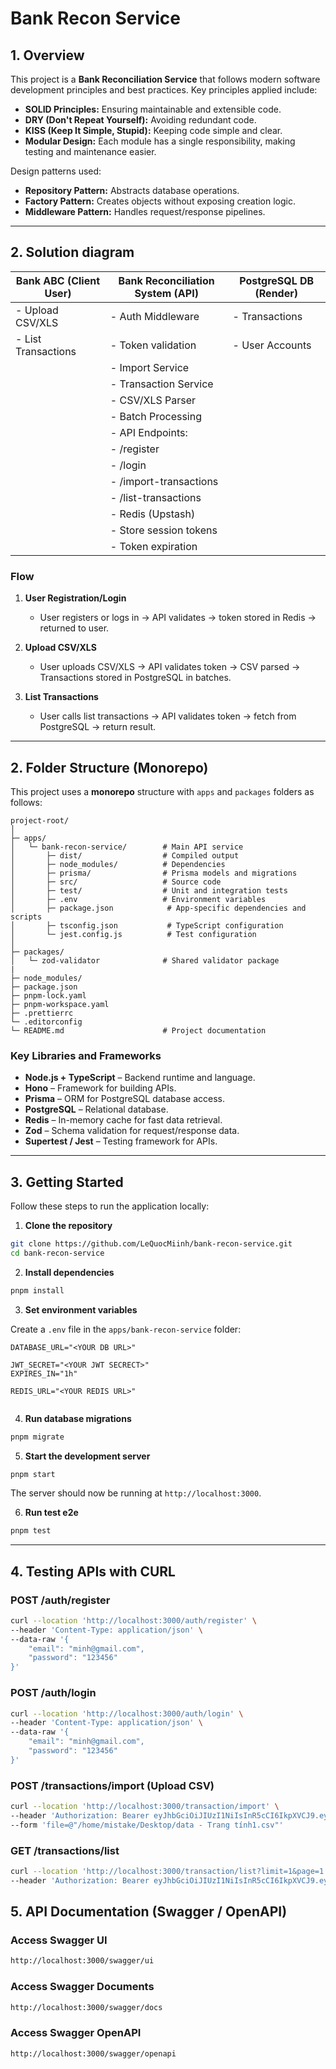 # Bank Recon Service

## 1. Overview

This project is a **Bank Reconciliation Service** that follows modern software development principles and best practices. Key principles applied include:

* **SOLID Principles:** Ensuring maintainable and extensible code.
* **DRY (Don't Repeat Yourself):** Avoiding redundant code.
* **KISS (Keep It Simple, Stupid):** Keeping code simple and clear.
* **Modular Design:** Each module has a single responsibility, making testing and maintenance easier.

Design patterns used:

* **Repository Pattern:** Abstracts database operations.
* **Factory Pattern:** Creates objects without exposing creation logic.
* **Middleware Pattern:** Handles request/response pipelines.

---
## 2. Solution diagram 

| Bank ABC (Client User) | Bank Reconciliation System (API) | PostgreSQL DB (Render) |
|------------------------|---------------------------------|------------------------|
| - Upload CSV/XLS       | - Auth Middleware               | - Transactions         |
| - List Transactions    | - Token validation              | - User Accounts        |
|                        | - Import Service                |                        |
|                        | - Transaction Service           |                        |
|                        | - CSV/XLS Parser                |                        |
|                        | - Batch Processing              |                        |
|                        | - API Endpoints:                |                        |
|                        |    - /register                  |                        |
|                        |    - /login                     |                        |
|                        |    - /import-transactions       |                        |
|                        |    - /list-transactions         |                        |
|                        | - Redis (Upstash)               |                        |
|                        |    - Store session tokens       |                        |
|                        |    - Token expiration           |                        |

### Flow

1. **User Registration/Login**  
   - User registers or logs in → API validates → token stored in Redis → returned to user.

2. **Upload CSV/XLS**  
   - User uploads CSV/XLS → API validates token → CSV parsed → Transactions stored in PostgreSQL in batches.

3. **List Transactions**  
   - User calls list transactions → API validates token → fetch from PostgreSQL → return result.

---

## 2. Folder Structure (Monorepo)

This project uses a **monorepo** structure with `apps` and `packages` folders as follows:

```
project-root/
│
├─ apps/
│   └─ bank-recon-service/        # Main API service
│       ├─ dist/                  # Compiled output
│       ├─ node_modules/          # Dependencies
│       ├─ prisma/                # Prisma models and migrations
│       ├─ src/                   # Source code
│       ├─ test/                  # Unit and integration tests
│       ├─ .env                   # Environment variables
│       ├─ package.json            # App-specific dependencies and scripts
│       ├─ tsconfig.json           # TypeScript configuration
│       └─ jest.config.js          # Test configuration
│
├─ packages/
│   └─ zod-validator              # Shared validator package
|
├─ node_modules/
├─ package.json
├─ pnpm-lock.yaml
├─ pnpm-workspace.yaml
├─ .prettierrc
└─ .editorconfig
└─ README.md                      # Project documentation
```

### Key Libraries and Frameworks

* **Node.js + TypeScript** – Backend runtime and language.
* **Hono** – Framework for building APIs.
* **Prisma** – ORM for PostgreSQL database access.
* **PostgreSQL** – Relational database.
* **Redis** – In-memory cache for fast data retrieval.
* **Zod** – Schema validation for request/response data.
* **Supertest / Jest** – Testing framework for APIs.

---

## 3. Getting Started

Follow these steps to run the application locally:

1. **Clone the repository**

```bash
git clone https://github.com/LeQuocMiinh/bank-recon-service.git
cd bank-recon-service
```

2. **Install dependencies**

```bash
pnpm install
```

3. **Set environment variables**

Create a `.env` file in the `apps/bank-recon-service` folder:

```env
DATABASE_URL="<YOUR DB URL>"

JWT_SECRET="<YOUR JWT SECRECT>"
EXPIRES_IN="1h"

REDIS_URL="<YOUR REDIS URL>"
 
```

4. **Run database migrations**

```bash
pnpm migrate
```

5. **Start the development server**

```bash
pnpm start
```
The server should now be running at `http://localhost:3000`.

6. **Run test e2e**

```bash
pnpm test
```

---

## 4. Testing APIs with CURL

### POST /auth/register

```bash
curl --location 'http://localhost:3000/auth/register' \
--header 'Content-Type: application/json' \
--data-raw '{
    "email": "minh@gmail.com",
    "password": "123456"
}'
```

### POST /auth/login

```bash
curl --location 'http://localhost:3000/auth/login' \
--header 'Content-Type: application/json' \
--data-raw '{
    "email": "minh@gmail.com",
    "password": "123456"
}'
```

### POST /transactions/import (Upload CSV)

```bash
curl --location 'http://localhost:3000/transaction/import' \
--header 'Authorization: Bearer eyJhbGciOiJIUzI1NiIsInR5cCI6IkpXVCJ9.eyJ1c2VySWQiOjEsImVtYWlsIjoibWluaEBnbWFpbC5jb20iLCJpYXQiOjE3NTc1MTQwOTUsImV4cCI6MTc1NzUxNzY5NX0.-O7kVq-gR6oZ2uS0118Ia200BjVzsUII_Ou_tD1-xzo' \
--form 'file=@"/home/mistake/Desktop/data - Trang tính1.csv"'
```

### GET /transactions/list

```bash
curl --location 'http://localhost:3000/transaction/list?limit=1&page=1' \
--header 'Authorization: Bearer eyJhbGciOiJIUzI1NiIsInR5cCI6IkpXVCJ9.eyJ1c2VySWQiOjEsImVtYWlsIjoibWluaEBnbWFpbC5jb20iLCJpYXQiOjE3NTc1MDg0MjAsImV4cCI6MTc1NzUxMjAyMH0.629hlX3MVQcetqjZ-DJqkqiXb9k0IBLoox_pc2kbSo0'
```

## 5. API Documentation (Swagger / OpenAPI)
### Access Swagger UI 
```bash
http://localhost:3000/swagger/ui
```
### Access Swagger Documents
```bash
http://localhost:3000/swagger/docs
```
### Access Swagger OpenAPI 
```bash
http://localhost:3000/swagger/openapi
```